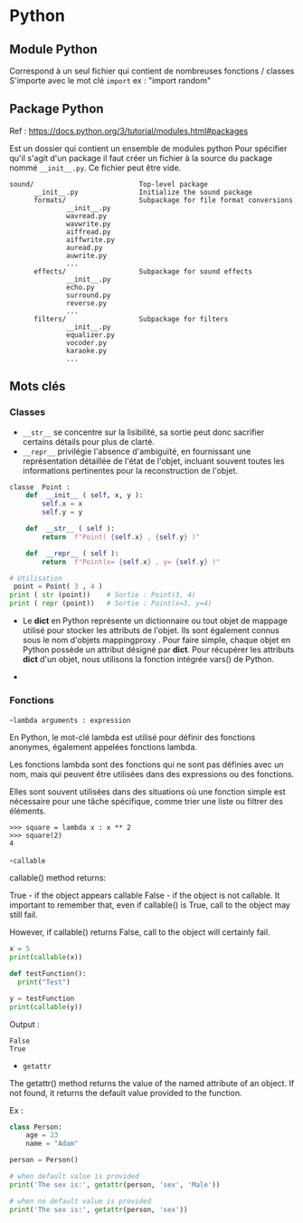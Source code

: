 # Python

## Module Python

Correspond à un seul fichier qui contient de nombreuses fonctions / classes
S'importe avec le mot clé `import` ex : "import random"

## Package Python

Ref : https://docs.python.org/3/tutorial/modules.html#packages

Est un dossier qui contient un ensemble de modules python
Pour spécifier qu'il s'agit d'un package il faut créer un fichier à la source du package nommé `__init__.py`.
Ce fichier peut être vide.

```
sound/                          Top-level package
      __init__.py               Initialize the sound package
      formats/                  Subpackage for file format conversions
              __init__.py
              wavread.py
              wavwrite.py
              aiffread.py
              aiffwrite.py
              auread.py
              auwrite.py
              ...
      effects/                  Subpackage for sound effects
              __init__.py
              echo.py
              surround.py
              reverse.py
              ...
      filters/                  Subpackage for filters
              __init__.py
              equalizer.py
              vocoder.py
              karaoke.py
              ...
```


## Mots clés

### Classes

- `__str__` se concentre sur la lisibilité, sa sortie peut donc sacrifier certains détails pour plus de clarté.
- `__repr__` privilégie l'absence d'ambiguïté, en fournissant une représentation détaillée de l'état de l'objet, incluant souvent toutes les informations pertinentes pour la reconstruction de l'objet.


```python
classe  Point : 
    def  __init__ ( self, x, y ): 
        self.x = x 
        self.y = y 

    def  __str__ ( self ): 
        return  f"Point( {self.x} , {self.y} )" 

    def  __repr__ ( self ): 
        return  f"Point(x= {self.x} , y= {self.y} )" 

# Utilisation
 point = Point( 3 , 4 ) 
print ( str (point))    # Sortie : Point(3, 4) 
print ( repr (point))   # Sortie : Point(x=3, y=4)
```

- Le __dict__ en Python représente un dictionnaire ou tout objet de mappage utilisé pour stocker les attributs de l'objet. Ils sont également connus sous le nom d'objets mappingproxy . Pour faire simple, chaque objet en Python possède un attribut désigné par __dict__. Pour récupérer les attributs __dict__ d'un objet, nous utilisons la fonction intégrée vars() de Python.

- 
### Fonctions

-`lambda arguments : expression`

En Python, le mot-clé lambda est utilisé pour définir des fonctions anonymes, également appelées fonctions lambda.

Les fonctions lambda sont des fonctions qui ne sont pas définies avec un nom, mais qui peuvent être utilisées dans des expressions ou des fonctions.

Elles sont souvent utilisées dans des situations où une fonction simple est nécessaire pour une tâche spécifique, comme trier une liste ou filtrer des éléments.

```
>>> square = lambda x : x ** 2
>>> square(2)
4
```

-`callable`

callable() method returns:

True - if the object appears callable
False - if the object is not callable.
It important to remember that, even if callable() is True, call to the object may still fail.

However, if callable() returns False, call to the object will certainly fail.

```python
x = 5
print(callable(x))

def testFunction():
  print("Test")

y = testFunction
print(callable(y))
```

Output :

```
False
True
```

- `getattr`

The getattr() method returns the value of the named attribute of an object. If not found, it returns the default value provided to the function.

Ex : 

```python
class Person:
    age = 23
    name = "Adam"

person = Person()

# when default value is provided
print('The sex is:', getattr(person, 'sex', 'Male'))

# when no default value is provided
print('The sex is:', getattr(person, 'sex'))
```
